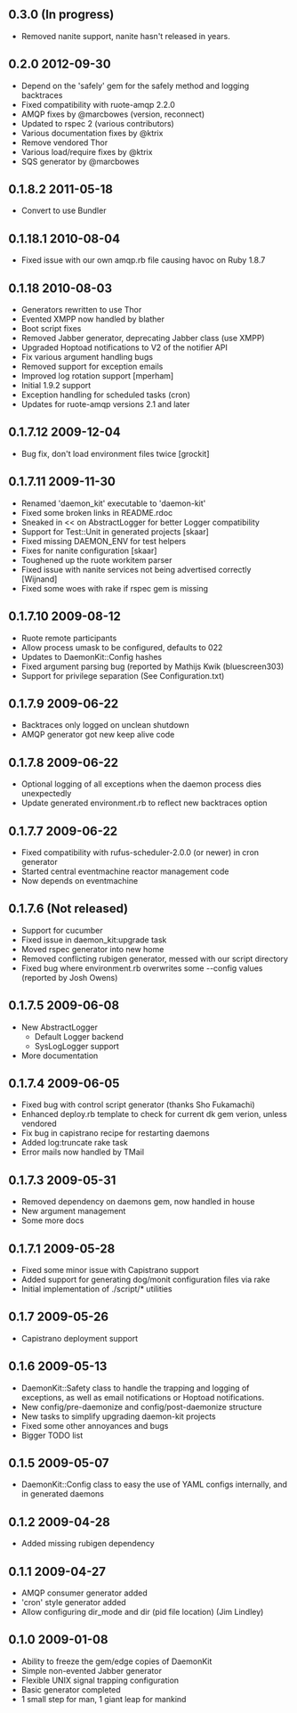 ## 0.3.0 (In progress)

* Removed nanite support, nanite hasn't released in years.

## 0.2.0 2012-09-30

* Depend on the 'safely' gem for the safely method and logging backtraces
* Fixed compatibility with ruote-amqp 2.2.0
* AMQP fixes by @marcbowes (version, reconnect)
* Updated to rspec 2 (various contributors)
* Various documentation fixes by @ktrix
* Remove vendored Thor
* Various load/require fixes by @ktrix
* SQS generator by @marcbowes

## 0.1.8.2 2011-05-18

* Convert to use Bundler

## 0.1.18.1 2010-08-04

* Fixed issue with our own amqp.rb file causing havoc on Ruby 1.8.7

## 0.1.18 2010-08-03

* Generators rewritten to use Thor
* Evented XMPP now handled by blather
* Boot script fixes
* Removed Jabber generator, deprecating Jabber class (use XMPP)
* Upgraded Hoptoad notifications to V2 of the notifier API
* Fix various argument handling bugs
* Removed support for exception emails
* Improved log rotation support [mperham]
* Initial 1.9.2 support
* Exception handling for scheduled tasks (cron)
* Updates for ruote-amqp versions 2.1 and later

## 0.1.7.12 2009-12-04

* Bug fix, don't load environment files twice [grockit]

## 0.1.7.11 2009-11-30

* Renamed 'daemon_kit' executable to 'daemon-kit'
* Fixed some broken links in README.rdoc
* Sneaked in << on AbstractLogger for better Logger compatibility
* Support for Test::Unit in generated projects [skaar]
* Fixed missing DAEMON_ENV for test helpers
* Fixes for nanite configuration [skaar]
* Toughened up the ruote workitem parser
* Fixed issue with nanite services not being advertised correctly [Wijnand]
* Fixed some woes with rake if rspec gem is missing

## 0.1.7.10 2009-08-12

* Ruote remote participants
* Allow process umask to be configured, defaults to 022
* Updates to DaemonKit::Config hashes
* Fixed argument parsing bug (reported by Mathijs Kwik (bluescreen303)
* Support for privilege separation (See Configuration.txt)

## 0.1.7.9 2009-06-22

* Backtraces only logged on unclean shutdown
* AMQP generator got new keep alive code

## 0.1.7.8 2009-06-22

* Optional logging of all exceptions when the daemon process dies
  unexpectedly
* Update generated environment.rb to reflect new backtraces option

## 0.1.7.7 2009-06-22

* Fixed compatibility with rufus-scheduler-2.0.0 (or newer) in cron
  generator
* Started central eventmachine reactor management code
* Now depends on eventmachine

## 0.1.7.6 (Not released)

* Support for cucumber
* Fixed issue in daemon_kit:upgrade task
* Moved rspec generator into new home
* Removed conflicting rubigen generator, messed with our script directory
* Fixed bug where environment.rb overwrites some --config values (reported by Josh Owens)

## 0.1.7.5 2009-06-08

* New AbstractLogger
  * Default Logger backend
  * SysLogLogger support
* More documentation

## 0.1.7.4 2009-06-05

* Fixed bug with control script generator (thanks Sho Fukamachi)
* Enhanced deploy.rb template to check for current dk gem verion,
  unless vendored
* Fix bug in capistrano recipe for restarting daemons
* Added log:truncate rake task
* Error mails now handled by TMail

## 0.1.7.3 2009-05-31

* Removed dependency on daemons gem, now handled in house
* New argument management
* Some more docs

## 0.1.7.1 2009-05-28

* Fixed some minor issue with Capistrano support
* Added support for generating dog/monit configuration files via rake
* Initial implementation of ./script/* utilities

## 0.1.7 2009-05-26

* Capistrano deployment support

## 0.1.6 2009-05-13

* DaemonKit::Safety class to handle the trapping and logging of
  exceptions, as well as email notifications or Hoptoad notifications.
* New config/pre-daemonize and config/post-daemonize structure
* New tasks to simplify upgrading daemon-kit projects
* Fixed some other annoyances and bugs
* Bigger TODO list

## 0.1.5 2009-05-07

* DaemonKit::Config class to easy the use of YAML configs internally,
  and in generated daemons

## 0.1.2 2009-04-28

* Added missing rubigen dependency

## 0.1.1 2009-04-27

* AMQP consumer generator added
* 'cron' style generator added
* Allow configuring dir_mode and dir (pid file location) (Jim Lindley)

## 0.1.0 2009-01-08

* Ability to freeze the gem/edge copies of DaemonKit
* Simple non-evented Jabber generator
* Flexible UNIX signal trapping configuration
* Basic generator completed
* 1 small step for man, 1 giant leap for mankind
